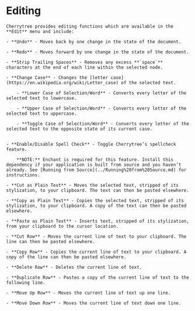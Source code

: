 
# Editing


	Cherrytree provides editing functions which are available in the **Edit** menu and include:
	
	- **Undo** - Moves back by one change in the state of the document.

	- **Redo** - Moves forward by one change in the state of the document.

	- **Strip Trailing Spaces** - Removes any excess **`space`** characters at the end of each line within the selected node.

	- **Change Case** - Changes the [letter case](https://en.wikipedia.org/wiki/Letter_case) of the selected text.
	
		- **Lower Case of Selection/Word** - Converts every letter of the selected text to lowercase.

		- **Upper Case of Selection/Word** - Converts every letter of the selected text to uppercase.

		- **Toggle Case of Selection/Word** - Converts every letter of the selected text to the opposite state of its current case.


	- **Enable/Disable Spell Check** - Toggle Cherrytree’s spellcheck feature.
	
		**NOTE:** Enchant is required for this feature. Install this dependency if your application is built from source and you haven’t already. See [Running from Source](../Running%20from%20Source.md) for instructions.

	- **Cut as Plain Text** - Moves the selected text, stripped of its stylization, to your clipboard. The text can then be pasted elsewhere.

	- **Copy as Plain Text** - Copies the selected text, stripped of its stylization, to your clipboard. A copy of the text can then be pasted elsewhere.

	- **Paste as Plain Text** - Inserts text, stripped of its stylization, from your clipboard to the cursor location.

	- **Cut Row** - Moves the current line of text to your clipboard. The line can then be pasted elsewhere.

	- **Copy Row** - Copies the current line of text to your clipboard. A copy of the line can then be pasted elsewhere.

	- **Delete Row** - Deletes the current line of text.

	- **Duplicate Row** - Pastes a copy of the current line of text to the following line.

	- **Move Up Row** - Moves the current line of text up one line.

	- **Move Down Row** - Moves the current line of text down one line.

